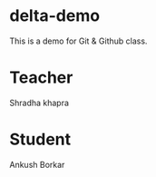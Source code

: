 # delta-demo

This is a demo for Git & Github class.

# Teacher
Shradha khapra

# Student
Ankush Borkar

